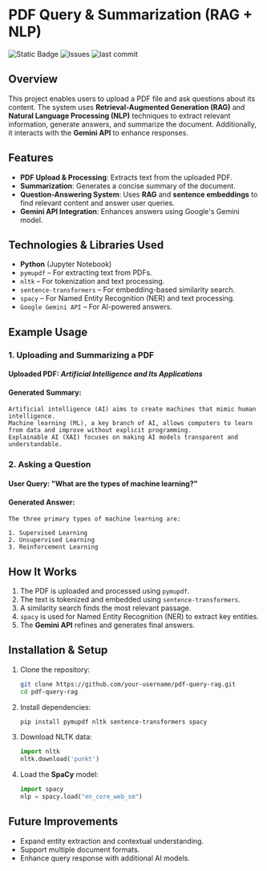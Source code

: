 # PDF Query & Summarization (RAG + NLP)
<p align="left">
<img alt="Static Badge" src="https://img.shields.io/badge/license-MIT-MIT">
 <img alt="Issues" src=https://img.shields.io/github/issues/romisadeh/AskPDF>
 <img alt="last commit" src=https://img.shields.io/github/last-commit/romisadeh/AskPDF>
</p>

## Overview
This project enables users to upload a PDF file and ask questions about its content. The system uses **Retrieval-Augmented Generation (RAG)** and **Natural Language Processing (NLP)** techniques to extract relevant information, generate answers, and summarize the document. Additionally, it interacts with the **Gemini API** to enhance responses.

## Features
- **PDF Upload & Processing**: Extracts text from the uploaded PDF.
- **Summarization**: Generates a concise summary of the document.
- **Question-Answering System**: Uses **RAG** and **sentence embeddings** to find relevant content and answer user queries.
- **Gemini API Integration**: Enhances answers using Google's Gemini model.

## Technologies & Libraries Used
- **Python** (Jupyter Notebook)
- `pymupdf` – For extracting text from PDFs.
- `nltk` – For tokenization and text processing.
- `sentence-transformers` – For embedding-based similarity search.
- `spacy` – For Named Entity Recognition (NER) and text processing.
- `Google Gemini API` – For AI-powered answers.

## Example Usage
### 1. Uploading and Summarizing a PDF
#### **Uploaded PDF:** *Artificial Intelligence and Its Applications*
#### **Generated Summary:**
```plaintext
Artificial intelligence (AI) aims to create machines that mimic human intelligence.
Machine learning (ML), a key branch of AI, allows computers to learn from data and improve without explicit programming.
Explainable AI (XAI) focuses on making AI models transparent and understandable.
```

### 2. Asking a Question
#### **User Query:** "What are the types of machine learning?"
#### **Generated Answer:**
```plaintext
The three primary types of machine learning are:

1. Supervised Learning
2. Unsupervised Learning
3. Reinforcement Learning
```

## How It Works
1. The PDF is uploaded and processed using `pymupdf`.
2. The text is tokenized and embedded using `sentence-transformers`.
3. A similarity search finds the most relevant passage.
4. `spacy` is used for Named Entity Recognition (NER) to extract key entities.
5. The **Gemini API** refines and generates final answers.

## Installation & Setup
1. Clone the repository:
   ```sh
   git clone https://github.com/your-username/pdf-query-rag.git
   cd pdf-query-rag
   ```
2. Install dependencies:
   ```sh
   pip install pymupdf nltk sentence-transformers spacy
   ```
3. Download NLTK data:
   ```python
   import nltk
   nltk.download('punkt')
   ```
4. Load the **SpaCy** model:
   ```python
   import spacy
   nlp = spacy.load("en_core_web_sm")
   ```

## Future Improvements
- Expand entity extraction and contextual understanding.
- Support multiple document formats.
- Enhance query response with additional AI models.

